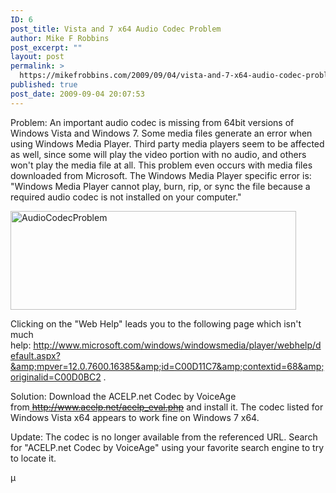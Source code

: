 ```yaml
---
ID: 6
post_title: Vista and 7 x64 Audio Codec Problem
author: Mike F Robbins
post_excerpt: ""
layout: post
permalink: >
  https://mikefrobbins.com/2009/09/04/vista-and-7-x64-audio-codec-problem/
published: true
post_date: 2009-09-04 20:07:53
---
```

Problem:
An important audio codec is missing from 64bit versions of Windows Vista and Windows 7. Some media files generate an error when using Windows Media Player. Third party media players seem to be affected as well, since some will play the video portion with no audio, and others won't play the media file at all. This problem even occurs with media files downloaded from Microsoft. The Windows Media Player specific error is: "Windows Media Player cannot play, burn, rip, or sync the file because a required audio codec is not installed on your computer."

<img class="alignnone size-full wp-image-33" title="AudioCodecProblem" src="http://mikefrobbins.com/wp-content/uploads/2009/09/audiocodecproblem.jpg" alt="AudioCodecProblem" width="457" height="158" />

Clicking on the "Web Help" leads you to the following page which isn't much help: <a href="http://www.microsoft.com/windows/windowsmedia/player/webhelp/default.aspx?&amp;mpver=12.0.7600.16385&amp;id=C00D11C7&amp;contextid=68&amp;originalid=C00D0BC2" target="_blank" rel="noopener">http://www.microsoft.com/windows/windowsmedia/player/webhelp/default.aspx?&amp;mpver=12.0.7600.16385&amp;id=C00D11C7&amp;contextid=68&amp;originalid=C00D0BC2</a> .

Solution:
Download the ACELP.net Codec by VoiceAge from<a href=" http://www.acelp.net/acelp_eval.php" target="_blank" rel="noopener"> </a><del>http://www.acelp.net/acelp_eval.php</del> and install it. The codec listed for Windows Vista x64 appears to work fine on Windows 7 x64.

Update:
The codec is no longer available from the referenced URL. Search for "ACELP.net Codec by VoiceAge" using your favorite search engine to try to locate it.

µ